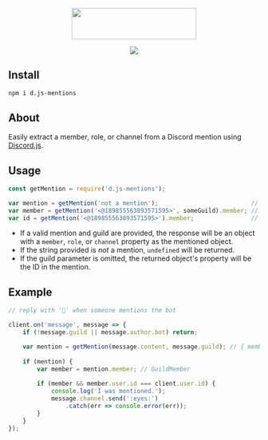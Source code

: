 <p align="center">
    <a href="https://github.com/slothiful/d.js-mentions"><img width="250" height="62.5" src="https://github.com/slothiful/d.js-mentions/blob/master/logo.png?raw=true"></a>
</p>
<p align="center">
    <a href="https://github.com/slothiful/d.js-mentions"><img src="https://img.shields.io/npm/v/d.js-mentions.svg"></a>
</p>

## Install
```
npm i d.js-mentions
```

## About
Easily extract a member, role, or channel from a Discord mention using [Discord.js](https://www.npmjs.com/package/discord.js).

## Usage
```js
const getMention = require('d.js-mentions');

var mention = getMention('not a mention');                          // undefined
var member = getMention('<@189855563893571595>', someGuild).member; // GuildMember
var id = getMention('<@189855563893571595>').member;                // '189855563893571595'
```
* If a valid mention and guild are provided, the response will be an object with a `member`, `role`, or `channel` property as the mentioned object.
* If the string provided is *not* a mention, `undefined` will be returned.
* If the guild parameter is omitted, the returned object's property will be the ID in the mention.

## Example
```js
// reply with '👀' when someone mentions the bot

client.on('message', message => {
    if (!message.guild || message.author.bot) return;

    var mention = getMention(message.content, message.guild); // { member: GuildMember }
    
    if (mention) {
        var member = mention.member; // GuildMember
        
        if (member && member.user.id === client.user.id) {
            console.log('I was mentioned.');
            message.channel.send(':eyes:')
                .catch(err => console.error(err));
        }
    }
});
```
